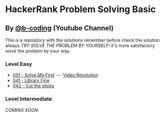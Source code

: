# HackerRank Problem Solving Basic 
## By [@b-coding](https://www.youtube.com/@b-coding) (Youtube Channel)
This is a repository with the solutions remember before check the solution always *TRY SOLVE THE PROBLEM BY YOURSELF!* it's more satisfactory solve the problem by your way.
### Level Easy
- [001 - Solve Me First](https://github.com/boris-calli/problem-solving-basic-hackerrank/blob/main/Easy/001-SolveMeFirst.js) --- [Video Resolution](https://youtu.be/oy1bk353RmA?si=q1nQkCkT83G4t4N1)
- [041 - Library Fine](https://github.com/boris-calli/problem-solving-basic-hackerrank/blob/main/Easy/041-LibraryFine.js)
- [042 - Cut the sticks](https://github.com/boris-calli/problem-solving-basic-hackerrank-solutions/blob/main/Easy/042-CutTheSticks.js)
### Level Intermediate
_COMING SOON_